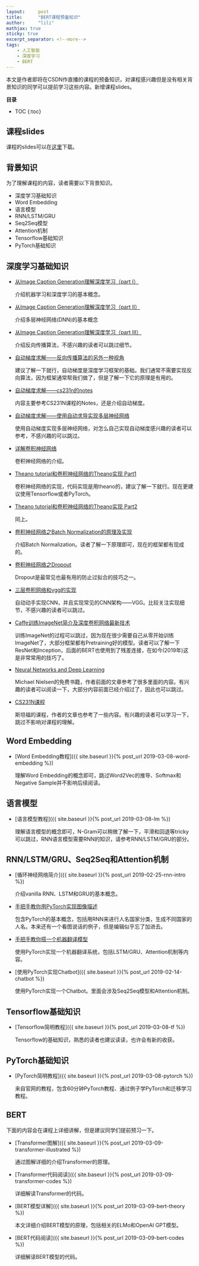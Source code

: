 ```yaml
---
layout:     post
title:      "BERT课程预备知识"
author:     "lili"
mathjax: true
sticky: true
excerpt_separator: <!--more-->
tags:
    - 人工智能
    - 深度学习
    - BERT
---
```


 本文是作者即将在CSDN作直播的课程的预备知识，对课程感兴趣但是没有相关背景知识的同学可以提前学习这些内容。<span class='zz'>新增课程slides</span>。
 <!--more-->
 
**目录**
* TOC
{:toc}

## 课程slides

课程的slides可以在[这里](/assets/bertcourse.pdf)下载。
 
## 背景知识
为了理解课程的内容，读者需要以下背景知识。
* 深度学习基础知识
* Word Embedding
* 语言模型
* RNN/LSTM/GRU
* Seq2Seq模型
* Attention机制
* Tensorflow基础知识
* PyTorch基础知识

## 深度学习基础知识
 

* [从Image Caption Generation理解深度学习（part I）](https://www.easemob.com/news/739)
 
    介绍机器学习和深度学习的基本概念。
    
* [从Image Caption Generation理解深度学习（part II）](https://www.easemob.com/news/740)
  
    介绍多层神经网络(DNN)的基本概念

* [从Image Caption Generation理解深度学习（part III）](https://www.easemob.com/news/1445)

    介绍反向传播算法，不感兴趣的读者可以跳过细节。

* [自动梯度求解——反向传播算法的另外一种视角](https://www.easemob.com/news/742)

    建议了解一下就行，自动梯度是深度学习框架的基础。我们通常不需要实现反向算法，因为框架通常帮我们做了，但是了解一下它的原理是有用的。

* [自动梯度求解——cs231n的notes](https://www.easemob.com/news/752)

    内容主要参考CS231N课程的Notes，还是介绍自动梯度。
   
* [自动梯度求解——使用自动求导实现多层神经网络](https://blog.csdn.net/qunnie_yi/article/details/80126965) 

    使用自动梯度实现多层神经网络，对怎么自己实现自动梯度感兴趣的读者可以参考，不感兴趣的可以跳过。
   
 * [详解卷积神经网络](https://www.easemob.com/news/754)
 
    卷积神经网络的介绍。
    
* [Theano tutorial和卷积神经网络的Theano实现 Part1](https://blog.csdn.net/qunnie_yi/article/details/80127692) 

    卷积神经网络的实现，代码实现是用theano的，建议了解一下就行。现在更建议使用Tensorflow或者PyTorch。
     
* [Theano tutorial和卷积神经网络的Theano实现 Part2](https://blog.csdn.net/weixin_33695082/article/details/87289237) 

    同上。
    
* [卷积神经网络之Batch Normalization的原理及实现](https://www.easemob.com/news/758) 
    
    介绍Batch Normalization。读者了解一下原理即可，现在的框架都有现成的。
      
* [卷积神经网络之Dropout](https://www.easemob.com/news/759)

    Dropout是最常见也最有用的防止过拟合的技巧之一。
      
* [三层卷积网络和vgg的实现](https://www.easemob.com/news/760)
    
    自动动手实现CNN，并且实现常见的CNN架构——VGG。比较关注实现细节，不感兴趣的读者可以跳过。
      
* [Caffe训练ImageNet简介及深度卷积网络最新技术](https://www.easemob.com/news/761) 

    训练ImageNet的过程可以跳过，因为现在很少需要自己从零开始训练ImageNet了，大部分框架都有Pretraining好的模型。读者可以了解一下ResNet和Inception，后面的BERT也使用到了残差连接，在如今(2019年)这是非常常用的技巧了。


* [Neural Networks and Deep Learning](http://neuralnetworksanddeeplearning.com/) 

    Michael Nielsen的免费书籍，作者前面的文章参考了很多里面的内容。有兴趣的读者可以阅读一下，大部分内容前面已经介绍过了，因此也可以跳过。
    
* [CS231N课程](http://cs231n.stanford.edu/) 

    斯坦福的课程，作者的文章也参考了一些内容。有兴趣的读者可以学习一下，跳过不影响对课程的理解。
    

## Word Embedding

* [Word Embedding教程]({{ site.baseurl }}{% post_url 2019-03-08-word-embedding %})

    理解Word Embedding的概念即可，跳过Word2Vec的推导、Softmax和Negative Sample并不影响后续阅读。


## 语言模型

* [语言模型教程]({{ site.baseurl }}{% post_url 2019-03-08-lm %})

    理解语言模型的概念即可，N-Gram可以稍微了解一下，平滑和回退等tricky可以跳过，RNN语言模型需要RNN的知识，请参考RNN/LSTM/GRU的部分。

## RNN/LSTM/GRU、Seq2Seq和Attention机制

* [循环神经网络简介]({{ site.baseurl }}{% post_url 2019-02-25-rnn-intro %})

     介绍vanilla RNN、LSTM和GRU的基本概念。

* [手把手教你用PyTorch实现图像描述](https://mp.weixin.qq.com/s?__biz=MzAwNDI4ODcxNA==&mid=2652247441&idx=1&sn=2408e035c2ea3709ba6b75b0450a19e1&chksm=80cc8c34b7bb052219dd4e9c4f064fecc121fddd5aa91184c7ab3e1675c74d0b89656ce45100&scene=21#wechat_redirect)

     包含PyTorch的基本概念，包括用RNN来进行人名国家分类，生成不同国家的人名。本来还有一个看图说话的例子，但是编辑似乎忘了加进去。

* [手把手教你搭一个机器翻译模型](https://blog.csdn.net/guleileo/article/details/80415228)
      
     使用PyTorch实现一个机器翻译系统，包括LSTM/GRU、Attention机制等内容。

* [使用PyTorch实现Chatbot]({{ site.baseurl }}{% post_url 2019-02-14-chatbot %})

     使用PyTorch实现一个Chatbot。里面会涉及Seq2Seq模型和Attention机制。

## Tensorflow基础知识

* [Tensorflow简明教程]({{ site.baseurl }}{% post_url 2019-03-08-tf %})

     Tensorflow的基础知识，熟悉的读者也建议读读，也许会有新的收获。

## PyTorch基础知识

* [PyTorch简明教程]({{ site.baseurl }}{% post_url 2019-03-08-pytorch %})

     来自官网的教程，包含60分钟PyTorch教程、通过例子学PyTorch和迁移学习教程。

## BERT

下面的内容会在课程上详细讲解，但是建议同学们提前预习一下。

* [Transformer图解]({{ site.baseurl }}{% post_url 2019-03-09-transformer-illustrated %})

     通过图解详细的介绍Transformer的原理。

* [Transformer代码阅读]({{ site.baseurl }}{% post_url 2019-03-09-transformer-codes %})

     详细解读Transformer的代码。

* [BERT模型详解]({{ site.baseurl }}{% post_url 2019-03-09-bert-theory %})

     本文详细介绍BERT模型的原理，包括相关的ELMo和OpenAI GPT模型。

* [BERT代码阅读]({{ site.baseurl }}{% post_url 2019-03-09-bert-codes %})

     详细解读BERT模型的代码。



